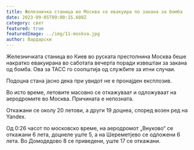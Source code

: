 ```yaml
---
title: Железничка станица во Москва се евакуира по закана за бомба
date: 2023-09-05T09:00:15.608Z
category: свет
featured: true
featuredImage: ../img/11-moskva.jpg
author: Вардарски
---
```

Железничката станица во Киев во руската престолнина Москва беше накратко евакуирана во саботата вечерта поради извештаи за закана од бомба. Ова за ТАСС го соопштија од службите за итни случаи.

Подоцна стана јасно дека при увидот не е пронајден експлозив.

Во исто време, летовите масовно се откажуваат и одложуваат на аеродромите во Москва. Причината е непозната.

Откажани се околу 20 летови, а други 19 доцнеа, според возен ред на Yandex.

Од 0:26 часот по московско време, на аеродромот „Внуково“ се откажани 6 лета, доцнеле уште 5, а на Шереметјево се одложени 6 лета. Во Домодедово 8 се приведени, уште 17 се откажани.